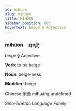 ```yaml
---
id: mihüon
slug: mihüon
title: MİHÜON
sidebar_position: 683
hoverText: beige § Adjective
---
```


### mihüon&emsp;<span kind="abugida">ƶɟɂʄɽ̃</span>

*beige* **§** Adjective

**Verb**: to be beige

**Noun**: beige-ness

**Modifier**: beige

Chinese 米黃 mǐhuáng undefined

*Sino-Tibetan Language Family*